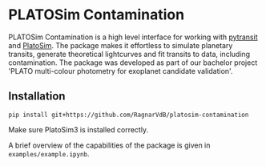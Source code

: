 # PLATOSim Contamination
PLATOSim Contamination is a high level interface for working with [pytransit](https://github.com/hpparvi/PyTransit) and [PlatoSim](https://ivs-kuleuven.github.io/PlatoSim3/). The package makes it effortless to simulate planetary transits, generate theoretical lightcurves and fit transits to data, including contamination. The package was developed as part of our bachelor project 'PLATO multi-colour photometry for exoplanet candidate validation'. 

## Installation
    pip install git+https://github.com/RagnarVdB/platosim-contamination
Make sure PlatoSim3 is installed correctly.

A brief overview of the capabilities of the package is given in `examples/example.ipynb`.
